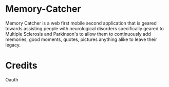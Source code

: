 # Memory-Catcher
Memory Catcher is a web first mobile second application that is geared towards assisting people with neurological disorders specifically geared to Multiple Sclerosis and Parkinson's to allow them to continuously add memories, good moments, quotes, pictures anything alike to leave their legacy.


# Credits
Oauth